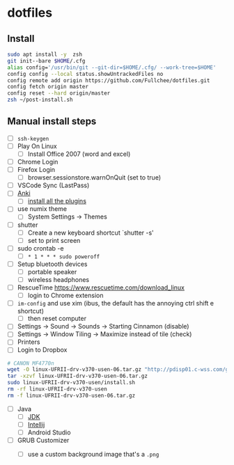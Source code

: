 # dotfiles

## Install


```sh
sudo apt install -y  zsh
git init--bare $HOME/.cfg
alias config='/usr/bin/git --git-dir=$HOME/.cfg/ --work-tree=$HOME'
config config --local status.showUntrackedFiles no
config remote add origin https://github.com/Fullchee/dotfiles.git
config fetch origin master
config reset --hard origin/master
zsh ~/post-install.sh
```

## Manual install steps

- [ ] `ssh-keygen`
- [ ] Play On Linux
  - [ ] Install Office 2007 (word and excel)
- [ ] Chrome Login
- [ ] Firefox Login
   - [ ] browser.sessionstore.warnOnQuit (set to true)
- [ ] VSCode Sync (LastPass)
- [ ] [Anki](https://apps.ankiweb.net/)
	- [ ] [install all the plugins](https://gist.github.com/Fullchee/20d835b5d2d88eabc778f75f169015d2)
- [ ] use numix theme
   - [ ] System Settings -> Themes
- [ ] shutter
	- [ ] Create a new keyboard shortcut `shutter -s'
	- [ ] set to print screen
- [ ] sudo crontab -e
	- [ ] `* 1 * * * sudo poweroff`
- [ ] Setup bluetooth devices
	- [ ] portable speaker
	- [ ] wireless headphones
- [ ] RescueTime https://www.rescuetime.com/download_linux
	- [ ] login to Chrome extension
- [ ] `im-config` and use xim (ibus, the default has the annoying ctrl shift e shortcut)
   - [ ] then reset computer
- [ ] Settings -> Sound -> Sounds -> Starting Cinnamon (disable)
- [ ] Settings -> Window Tiling -> Maximize instead of tile (check)
- [ ] Printers
- [ ] Login to Dropbox
```sh
# CANON MF4770n
wget -O linux-UFRII-drv-v370-usen-06.tar.gz "http://pdisp01.c-wss.com/gdl/WWUFORedirectTarget.do?id=MDEwMDAwOTIzNjAz&cmp=ABR&lang=EN"
tar -xzvf linux-UFRII-drv-v370-usen-06.tar.gz
sudo linux-UFRII-drv-v370-usen/install.sh
rm -rf linux-UFRII-drv-v370-usen
rm -f linux-UFRII-drv-v370-usen-06.tar.gz
```
- [ ] Java
	- [ ] [JDK](https://www.oracle.com/technetwork/java/javase/downloads/index.html)
	- [ ] [Intellij](https://www.oracle.com/technetwork/java/javase/downloads/index.html)
	- [ ] Android Studio
- [ ] GRUB Customizer
   - [ ] use a custom background image that's a `.png`

